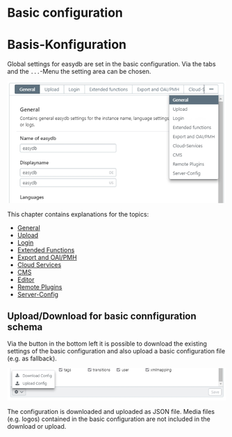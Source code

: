 # Basic configuration


# Basis-Konfiguration

Global settings for easydb are set in the basic configuration. Via the tabs and the <code class="button">...</code>-Menu the setting area can be chosen.

![](basis_config_en.jpg)

This chapter contains explanations for the topics:

* [General](../administration/base-config/general/general.html)
* [Upload](../administration/base-config/upload/upload.html)
* [Login](../administration/base-config/login/login.html)
* [Extended Functions](../administration/base-config/extended/extended.html)
* [Export and OAI/PMH](../administration/base-config/export/export.html)
* [Cloud Services](../administration/base-config/cloud/cloud.html)
* [CMS](../administration/base-config/cms/cms.html)
* [Editor](../administration/base-config/editor/editor.html)
* [Remote Plugins](../administration/base-config/plugins/plugins.html)
* [Server-Config](../administration/base-config/server-config/server-config.html)

## Upload/Download for basic connfiguration schema

Via the <i class="fa fa-cog"></i> button in the bottom left it is possible to download the existing settings of the basic configuration and also upload a basic configuration file (e.g. as fallback).

![](basis_config_schema_en.jpg)

The configuration is downloaded and uploaded as JSON file. Media files (e.g. logos) contained in the basic configuration are not included in the download or upload.

